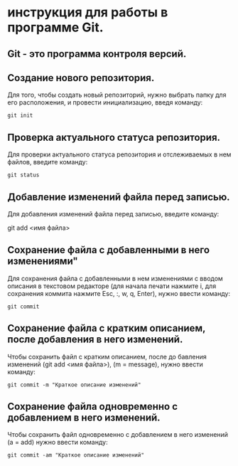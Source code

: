 # инструкция для работы в программе Git.
 
## Git - это программа контроля версий.

## Создание нового репозитория.

Для того, чтобы создать новый репозиторий, нужно выбрать папку для его расположения, и провести инициализацию, введя команду:

    git init

## Проверка актуального статуса репозитория.

Для проверки актуального статуса репозитория и отслеживаемых в нем файлов, введите команду:

    git status

## Добавление изменений файла перед записью.

Для добавления изменений файла перед записью, введите команду:

git add <имя файла>

## Сохранение файла с добавленными в него изменениями"

Для сохранения файла с добавленными в нем изменениями с вводом описания в текстовом редакторе (для начала печати нажмите i, для сохранения коммита нажмите Esc, :, w, q, Enter), нужно ввести команду:

    git commit

## Сохранение файла с кратким описанием, после добавления в него изменений.

Чтобы сохранить файл с кратким описанием, после до бавления изменений (git add <имя файла>), (m = message), нужно ввести команду:

    git commit -m "Краткое описание изменений"

## Сохранение файла одновременно с добавлением в него изменений.

Чтобы сохранить файл одновременно с добавлением в него изменений (a = add) нужно ввести команду:

    git commit -am "Краткое описание изменений"


